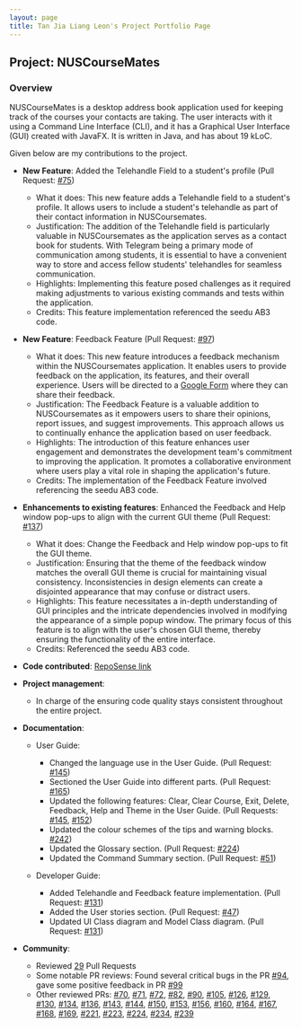 ```yaml
---
layout: page
title: Tan Jia Liang Leon's Project Portfolio Page
---
```


## Project: NUSCourseMates

### Overview
NUSCourseMates is a desktop address book application used for keeping track of the courses your contacts are taking.
The user interacts with it using a Command Line Interface (CLI), and it has a Graphical User Interface (GUI) created with JavaFX.
It is written in Java, and has about 19 kLoC.

Given below are my contributions to the project.

* **New Feature**: Added the Telehandle Field to a student's profile (Pull Request: [#75](https://github.com/AY2324S1-CS2103T-T17-4/tp/pull/75))
  * What it does: This new feature adds a Telehandle field to a student's profile. It allows users to include a student's telehandle as part of their contact information in NUSCoursemates.
  * Justification: The addition of the Telehandle field is particularly valuable in NUSCoursemates as the application serves as a contact book for students. With Telegram being a primary mode of communication among students, it is essential to have a convenient way to store and access fellow students' telehandles for seamless communication.
  * Highlights:  Implementing this feature posed challenges as it required making adjustments to various existing commands and tests within the application.
  * Credits: This feature implementation referenced the seedu AB3 code.


* **New Feature**: Feedback Feature (Pull Request: [#97](https://github.com/AY2324S1-CS2103T-T17-4/tp/pull/97))
  * What it does: This new feature introduces a feedback mechanism within the NUSCoursemates application. It enables users to provide feedback on the application, its features, and their overall experience. Users will be directed to a [Google Form](https://forms.gle/ymKYKfXse5PoPhvW6) where they can share their feedback.
  * Justification: The Feedback Feature is a valuable addition to NUSCoursemates as it empowers users to share their opinions, report issues, and suggest improvements. This approach allows us to continually enhance the application based on user feedback.
  * Highlights: The introduction of this feature enhances user engagement and demonstrates the development team's commitment to improving the application. It promotes a collaborative environment where users play a vital role in shaping the application's future.
  * Credits: The implementation of the Feedback Feature involved referencing the seedu AB3 code.


* **Enhancements to existing features**: Enhanced the Feedback and Help window pop-ups to align with the current GUI theme (Pull Request: [#137](https://github.com/AY2324S1-CS2103T-T17-4/tp/pull/137))
  * What it does: Change the Feedback and Help window pop-ups to fit the GUI theme.
  * Justification: Ensuring that the theme of the feedback window matches the overall GUI theme is crucial for maintaining visual consistency. Inconsistencies in design elements can create a disjointed appearance that may confuse or distract users.
  * Highlights: This feature necessitates a in-depth understanding of GUI principles and the intricate dependencies involved in modifying the appearance of a simple popup window. The primary focus of this feature is to align with the user's chosen GUI theme, thereby ensuring the functionality of the entire interface.
  * Credits: Referenced the seedu AB3 code.


* **Code contributed**: [RepoSense link](https://nus-cs2103-ay2324s1.github.io/tp-dashboard/?search=leontan2&breakdown=true)


* **Project management**:
  * In charge of the ensuring code quality stays consistent throughout the entire project.


* **Documentation**:
  * User Guide:
    * Changed the language use in the User Guide. (Pull Request: [#145](https://github.com/AY2324S1-CS2103T-T17-4/tp/pull/145))
    * Sectioned the User Guide into different parts. (Pull Request: [#165](https://github.com/AY2324S1-CS2103T-T17-4/tp/pull/165))
    * Updated the following features: Clear, Clear Course, Exit, Delete, Feedback, Help and Theme in the User Guide. (Pull Requests: [#145](https://github.com/AY2324S1-CS2103T-T17-4/tp/pull/145), [#152](https://github.com/AY2324S1-CS2103T-T17-4/tp/pull/152))
    * Updated the colour schemes of the tips and warning blocks. [#242](https://github.com/AY2324S1-CS2103T-T17-4/tp/pull/242))
    * Updated the Glossary section. (Pull Request: [#224](https://github.com/AY2324S1-CS2103T-T17-4/tp/pull/224))
    * Updated the Command Summary section. (Pull Request: [#51](https://github.com/AY2324S1-CS2103T-T17-4/tp/pull/51))
    
  * Developer Guide:
    * Added Telehandle and Feedback feature implementation. (Pull Request: [#131](https://github.com/AY2324S1-CS2103T-T17-4/tp/pull/131))
    * Added the User stories section. (Pull Request: [#47](https://github.com/AY2324S1-CS2103T-T17-4/tp/pull/47))
    * Updated UI Class diagram and Model Class diagram. (Pull Request: [#131](https://github.com/AY2324S1-CS2103T-T17-4/tp/pull/131))


* **Community**:
  * Reviewed [29](https://github.com/AY2324S1-CS2103T-T17-4/tp/pulls?q=is%3Apr+is%3Aclosed+reviewed-by%3Aleontan2) Pull Requests
  * Some notable PR reviews: Found several critical bugs in the PR [#94](https://github.com/AY2324S1-CS2103T-T17-4/tp/pull/94), gave some positive feedback in PR [#99](https://github.com/AY2324S1-CS2103T-T17-4/tp/pull/99) 
  * Other reviewed PRs: [#70](https://github.com/AY2324S1-CS2103T-T17-4/tp/pull/70), [#71](https://github.com/AY2324S1-CS2103T-T17-4/tp/pull/71), [#72](https://github.com/AY2324S1-CS2103T-T17-4/tp/pull/72), [#82](https://github.com/AY2324S1-CS2103T-T17-4/tp/pull/82), [#90](https://github.com/AY2324S1-CS2103T-T17-4/tp/pull/90), [#105](https://github.com/AY2324S1-CS2103T-T17-4/tp/pull/105), [#126](https://github.com/AY2324S1-CS2103T-T17-4/tp/pull/126), [#129](https://github.com/AY2324S1-CS2103T-T17-4/tp/pull/129), [#130](https://github.com/AY2324S1-CS2103T-T17-4/tp/pull/130), [#134](https://github.com/AY2324S1-CS2103T-T17-4/tp/pull/134), [#136](https://github.com/AY2324S1-CS2103T-T17-4/tp/pull/136), [#143](https://github.com/AY2324S1-CS2103T-T17-4/tp/pull/143), [#144](https://github.com/AY2324S1-CS2103T-T17-4/tp/pull/144), [#150](https://github.com/AY2324S1-CS2103T-T17-4/tp/pull/150), [#153](https://github.com/AY2324S1-CS2103T-T17-4/tp/pull/153), [#156](https://github.com/AY2324S1-CS2103T-T17-4/tp/pull/156), [#160](https://github.com/AY2324S1-CS2103T-T17-4/tp/pull/160), [#164](https://github.com/AY2324S1-CS2103T-T17-4/tp/pull/164), [#167](https://github.com/AY2324S1-CS2103T-T17-4/tp/pull/167), [#168](https://github.com/AY2324S1-CS2103T-T17-4/tp/pull/168), [#169](https://github.com/AY2324S1-CS2103T-T17-4/tp/pull/169), [#221](https://github.com/AY2324S1-CS2103T-T17-4/tp/pull/221), [#223](https://github.com/AY2324S1-CS2103T-T17-4/tp/pull/223), [#224](https://github.com/AY2324S1-CS2103T-T17-4/tp/pull/224), [#234](https://github.com/AY2324S1-CS2103T-T17-4/tp/pull/234), [#239](https://github.com/AY2324S1-CS2103T-T17-4/tp/pull/239)

